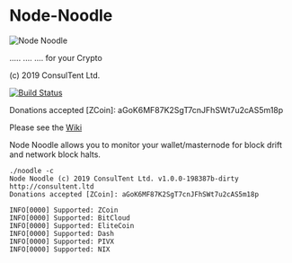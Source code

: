 # Node-Noodle

![Node Noodle](https://user-images.githubusercontent.com/691270/73527102-6ff94880-444d-11ea-92d1-c10b6bf87dd9.png)

..... .... .... for your Crypto

(c) 2019 ConsulTent Ltd.

[![Build Status](https://travis-ci.org/ConsulTent/Node-Noodle.svg?branch=master)](https://travis-ci.org/ConsulTent/Node-Noodle)

Donations accepted [ZCoin]: aGoK6MF87K2SgT7cnJFhSWt7u2cAS5m18p

Please see the [Wiki](https://github.com/ConsulTent/Node-Noodle/wiki)


Node Noodle allows you to monitor your wallet/masternode for block drift and network block halts.

```
./noodle -c
Node Noodle (c) 2019 ConsulTent Ltd. v1.0.0-198387b-dirty
http://consultent.ltd
Donations accepted [ZCoin]: aGoK6MF87K2SgT7cnJFhSWt7u2cAS5m18p

INFO[0000] Supported: ZCoin                             
INFO[0000] Supported: BitCloud                          
INFO[0000] Supported: EliteCoin                         
INFO[0000] Supported: Dash                              
INFO[0000] Supported: PIVX                              
INFO[0000] Supported: NIX                            
```                     
